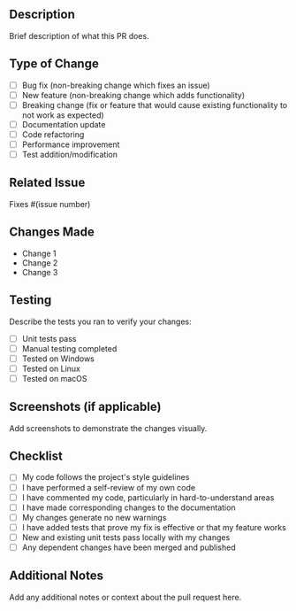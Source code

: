 ## Description
Brief description of what this PR does.

## Type of Change
- [ ] Bug fix (non-breaking change which fixes an issue)
- [ ] New feature (non-breaking change which adds functionality)
- [ ] Breaking change (fix or feature that would cause existing functionality to not work as expected)
- [ ] Documentation update
- [ ] Code refactoring
- [ ] Performance improvement
- [ ] Test addition/modification

## Related Issue
Fixes #(issue number)

## Changes Made
- Change 1
- Change 2
- Change 3

## Testing
Describe the tests you ran to verify your changes:
- [ ] Unit tests pass
- [ ] Manual testing completed
- [ ] Tested on Windows
- [ ] Tested on Linux
- [ ] Tested on macOS

## Screenshots (if applicable)
Add screenshots to demonstrate the changes visually.

## Checklist
- [ ] My code follows the project's style guidelines
- [ ] I have performed a self-review of my own code
- [ ] I have commented my code, particularly in hard-to-understand areas
- [ ] I have made corresponding changes to the documentation
- [ ] My changes generate no new warnings
- [ ] I have added tests that prove my fix is effective or that my feature works
- [ ] New and existing unit tests pass locally with my changes
- [ ] Any dependent changes have been merged and published

## Additional Notes
Add any additional notes or context about the pull request here.
